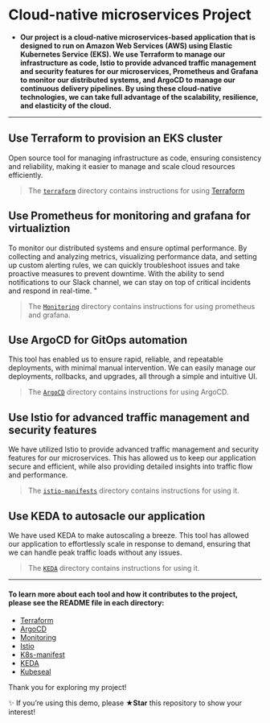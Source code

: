  # Cloud-native microservices Project 

- **Our project is a cloud-native microservices-based application that is designed to run on Amazon Web Services (AWS) using Elastic Kubernetes Service (EKS). We use Terraform to manage our infrastructure as code, Istio to provide advanced traffic management and security features for our microservices, Prometheus and Grafana to monitor our distributed systems, and ArgoCD to manage our continuous delivery pipelines. By using these cloud-native technologies, we can take full advantage of the scalability, resilience, and elasticity of the cloud.**
______

## Use Terraform to provision an EKS cluster

Open source tool for managing infrastructure as code, ensuring consistency and reliability, making it easier to manage and scale cloud resources efficiently. 

> The [`terraform`](./Terraform) directory contains instructions for using [Terraform](https://www.terraform.io/intro) 

## Use Prometheus for monitoring and grafana for virtualiztion

 To monitor our distributed systems and ensure optimal performance. By collecting and analyzing metrics, visualizing performance data, and setting up custom alerting rules, we can quickly troubleshoot issues and take proactive measures to prevent downtime. With the ability to send notifications to our Slack channel, we can stay on top of critical incidents and respond in real-time. "

> The [`Monitoring`](./Monitoring) directory contains instructions for using prometheus and grafana.

## Use ArgoCD for GitOps automation 

This tool has enabled us to ensure rapid, reliable, and repeatable deployments, with minimal manual intervention. We can easily manage our deployments, rollbacks, and upgrades, all through a simple and intuitive UI.

> The [`ArgoCD`](./ArgoCD) directory contains instructions for using ArgoCD.

## Use Istio for advanced traffic management and security features

We have utilized Istio to provide advanced traffic management and security features for our microservices. This has allowed us to keep our application secure and efficient, while also providing detailed insights into traffic flow and performance. 

> The [`istio-manifests`](./istio-manifests/) directory contains instructions for using it.

## Use KEDA to autosacle our application

 We have used KEDA to make autoscaling a breeze. This tool has allowed our application to effortlessly scale in response to demand, ensuring that we can handle peak traffic loads without any issues.

> The [`KEDA`](./KEDA/) directory contains instructions for using it.

___
####  To learn more about each tool and how it contributes to the project, please see the README file in each directory:

- [Terraform](./Terraform/README.md)
- [ArgoCD](./ArgoCD/README.md)
- [Monitoring](./Monitoring/README.md)
- [Istio](./Istio%20manifests/README.md)
- [K8s-manifest](./kubernetes/README.md)
- [KEDA](./KEDA/README.md)
- [Kubeseal](https://github.com/mmelmesary/DevOps-Project/tree/master/Monitoring#step-2)



Thank you for exploring my project!


✨ If you’re using this demo, please **★Star** this repository to show your interest!
